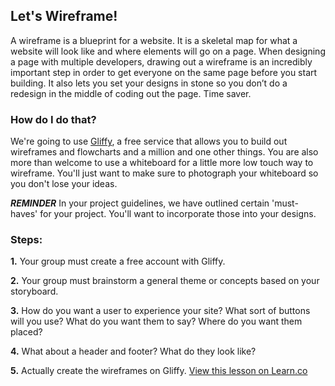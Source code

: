 

## Let's Wireframe!

A wireframe is a blueprint for a website. It is a skeletal map for what a website will look like and where elements will go on a page. When designing a page with multiple developers, drawing out a wireframe is an incredibly important step in order to get everyone on the same page before you start building. It also lets you set your designs in stone so you don’t do a redesign in the middle of coding out the page. Time saver.


### How do I do that?

We're going to use [Gliffy](http://www.gliffy.com), a free service that allows you to build out wireframes and flowcharts and a million and one other things. You are also more than welcome to use a whiteboard for a little more low touch way to wireframe. You'll just want to make sure to photograph your whiteboard so you don't lose your ideas.

***REMINDER*** In your project guidelines, we have outlined certain 'must-haves' for your project. You'll want to incorporate those into your designs.


### Steps:
**1.** Your group must create a free account with Gliffy. 

**2.** Your group must brainstorm a general theme or concepts based on your storyboard.

**3.** How do you want a user to experience your site? What sort of buttons will you use? What do you want them to say? Where do you want them placed?

**4.** What about a header and footer? What do they look like?

**5.** Actually create the wireframes on Gliffy.
<a href='https://learn.co/lessons/hs-wireframing' data-visibility='hidden'>View this lesson on Learn.co</a>
